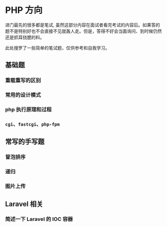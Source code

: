 # PHP 方向

进门最先的很多都是笔试, 虽然这部分内容在面试者看完考试的内容后。如果答的题不是特别好也不会直接不见就轰人走。但是，答得不好会当面询问、到时候仍然还是抓耳挠腮的料。

此处搜罗了一些简单的笔试题，仅供参考和自我学习。

## 基础题

### 重载重写的区别

### 常用的设计模式

### php 执行原理和过程

### `cgi`、`fastcgi`、`php-fpm`

## 常写的手写题

### 冒泡排序

### 递归

### 图片上传


## Laravel 相关

### 简述一下 Laravel 的 IOC 容器